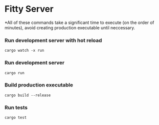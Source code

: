 # Fitty Server

*All of these commands take a significant time to execute (on the order of minutes), avoid creating production executable until neccessary.

### Run development server with hot reload
```
cargo watch -x run
```

### Run development server
```
cargo run
```

### Build production executable
```
cargo build --release
```

### Run tests
```
cargo test
```